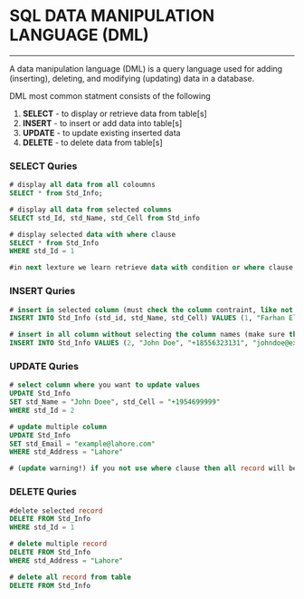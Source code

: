 # SQL DATA MANIPULATION LANGUAGE (DML)
---

A data manipulation language (DML) is a query language used for adding (inserting), deleting, and modifying (updating) data in a database.

DML most common statment consists of the following
1. **SELECT** - to display or retrieve data from table[s]
1. **INSERT** - to insert or add data into table[s]
1. **UPDATE** - to update existing inserted data
1. **DELETE** - to delete data from table[s]

### SELECT Quries
```SQL
# display all data from all coloumns
SELECT * from Std_Info;

# display all data from selected columns
SELECT std_Id, std_Name, std_Cell from Std_info

# display selected data with where clause
SELECT * from Std_Info
WHERE std_Id = 1

#in next lexture we learn retrieve data with condition or where clause
```

### INSERT Quries
```SQL
# insert in selected column (must check the column contraint, like not null, unique, check etc)
INSERT INTO Std_Info (std_id, std_Name, std_Cell) VALUES (1, "Farhan Ellahi", "+923054860000")

# insert in all column without selecting the column names (make sure the order of the values is in the same order as the columns in the table.)
INSERT INTO Std_Info VALUES (2, "John Doe", "+18556323131", "johndoe@example.com", "Lahore")
```

### UPDATE Quries
```SQL
# select column where you want to update values
UPDATE Std_Info
SET std_Name = "John Doee", std_Cell = "+1954699999"
WHERE std_Id = 2

# update multiple column
UPDATE Std_Info
SET std_Email = "example@lahore.com"
WHERE std_Address = "Lahore"

# (update warning!) if you not use where clause then all record will be update
```

### DELETE Quries
```SQL
#delete selected record
DELETE FROM Std_Info
WHERE std_Id = 1

# delete multiple record
DELETE FROM Std_Info
WHERE std_Address = "Lahore"

# delete all record from table
DELETE FROM Std_Info
```
